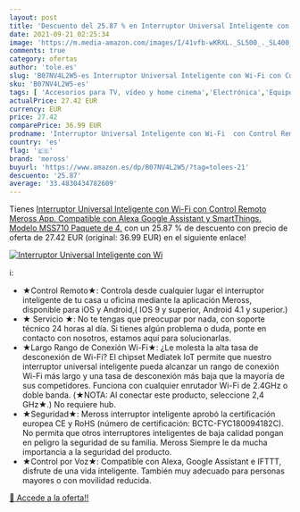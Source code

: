 ```yaml
---
layout: post
title: 'Descuento del 25.87 % en Interruptor Universal Inteligente con Wi'
date: 2021-09-21 02:25:34
image: 'https://m.media-amazon.com/images/I/41vfb-wKRXL._SL500_._SL400_.jpg'
comments: true
category: ofertas
author: 'tole.es'
slug: 'B07NV4L2W5-es Interruptor Universal Inteligente con Wi-Fi con Control...'
sku: 'B07NV4L2W5-es'
tags: [ 'Accesorios para TV, vídeo y home cinema','Electrónica','Equipos por satélite','Switch para equipos por satélite','TV, vídeo y home cinema','alexa','meross', ]
actualPrice: 27.42 EUR
currency: EUR
price: 27.42
comparePrice: 36.99 EUR
prodname: 'Interruptor Universal Inteligente con Wi-Fi  con Control Remoto Meross App. Compatible con Alexa  Google Assistant y SmartThings. Modelo MSS710  Paquete de 4.'
country: 'es'
flag: '🇪🇸'
brand: 'meross'
buyurl: 'https://www.amazon.es/dp/B07NV4L2W5/?tag=tolees-21'
descuento: '25.87'
average: '33.4830434782609'
---
```


Tienes [Interruptor Universal Inteligente con Wi-Fi  con Control Remoto Meross App. Compatible con Alexa  Google Assistant y SmartThings. Modelo MSS710  Paquete de 4.](https://www.amazon.es/dp/B07NV4L2W5/?tag=tolees-21) con un 25.87 % de descuento con precio de oferta de 27.42 EUR (original: 36.99 EUR) en el siguiente enlace!

[![Interruptor Universal Inteligente con Wi](https://m.media-amazon.com/images/I/41vfb-wKRXL._SL500_._SL400_.jpg)](https://www.amazon.es/dp/B07NV4L2W5/?tag=tolees-21)

ℹ️:

- ★Control Remoto★: Controla desde cualquier lugar el interruptor inteligente de tu casa u oficina mediante la aplicación Meross, disponible para iOS y Android,( IOS 9 y superior, Android 4.1 y superior.)
- ★ Servicio ★: No te tengas que preocupar por nada, con soporte técnico 24 horas al día. Si tienes algún problema o duda, ponte en contacto con nosotros, estamos aquí para solucionarlas.
- ★Largo Rango de Conexión Wi-Fi★: ¿Le molesta la alta tasa de desconexión de Wi-Fi? El chipset Mediatek IoT permite que nuestro interruptor universal inteligente pueda alcanzar un rango de conexión Wi-Fi más largo y una tasa de desconexión más baja que la mayoría de sus competidores. Funciona con cualquier enrutador Wi-Fi de 2.4GHz o doble banda. (★NOTA: Al conectar este producto, seleccione 2,4 GHz★.) No requiere hub.
- ★Seguridad★: Meross interruptor inteligente aprobó la certificación europea CE y RoHS (número de certificación: BCTC-FYC180094182C). No permita que otros interruptores inteligentes de baja calidad pongan en peligro la seguridad de su familia. Meross Siempre le da mucha importancia a la seguridad del producto.
- ★Control por Voz★: Compatible con Alexa, Google Assistant e IFTTT, disfrute de una vida inteligente. También muy adecuado para personas mayores o con movilidad reducida.

[🛒 Accede a la oferta!!](https://www.amazon.es/dp/B07NV4L2W5/?tag=tolees-21)
